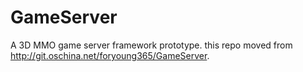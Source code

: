 # GameServer
A 3D MMO game server framework prototype. this repo moved from http://git.oschina.net/foryoung365/GameServer.
